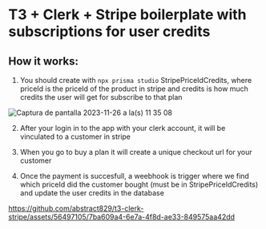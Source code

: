 # T3 + Clerk + Stripe boilerplate with subscriptions for user credits


## How it works:

1. You should create with ```npx prisma studio``` StripePriceIdCredits, where priceId is the priceId of the product in stripe and credits is how much credits the user will get for subscribe to that plan

![Captura de pantalla 2023-11-26 a la(s) 11 35 08](https://github.com/abstract829/t3-clerk-stripe/assets/56497105/f02b3af2-25fa-41dd-9dc6-b06665e1fa08)

2. After your login in to the app with your clerk account, it will be vinculated to a customer in stripe

3. When you go to buy a plan it will create a unique checkout url for your customer

4. Once the payment is succesfull, a weebhook is trigger where we find which priceId did the customer bought (must be in StripePriceIdCredits) and update the user credits in the database


https://github.com/abstract829/t3-clerk-stripe/assets/56497105/7ba609a4-6e7a-4f8d-ae33-849575aa42dd

